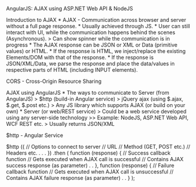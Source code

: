 AngularJS: AJAX using ASP.NET Web API & NodeJS

Introduction to AJAX
    * AJAX - Communication across browser and server without a full page response.
    * Usually achieved through JS.
    * User can still interact with UI, while the communication happens behind the scenes (Asynchronous).
        > Can show spinner while the communication is in progress
    * The AJAX response can be JSON or XML or Data (primitive values) or HTML.
    * If the response is HTML, we inject/replace the existing Elements/DOM with that of the response.
    * If the response is JSON/XML/Data, we parse the response and place the data/values in respective parts of HTML (including INPUT elements).

CORS - Cross-Origin Resource Sharing

AJAX using AngularJS
    * The ways to communicate to Server (from AngularJS)
        > $http (build-in Angular service)
        > jQuery ajax (using $.ajax, $.get, $.post etc.)
        > Any JS library which supports AJAX (or build on your own)
    * Server (or web/REST service)
        > Could be a web service developed using any server-side technology
            >> Example: NodeJS, ASP.NET Web API, WCF REST etc.
        > Usually returns JSON/XML

$http - Angular Service

$http ({
    // Options to connect to server
    // URL
    // Method (GET, POST etc.)
    // Headers etc.
    .
    .
    .
})
.then ( 
        function (response) {
            // Success callback function
            // Gets executed when AJAX call is successful
            // Contains AJAX success response (as parameter)
            .
            .
        },
        function (response) {
            // Failure callback function
            // Gets executed when AJAX call is unsuccessful
            // Contains AJAX failure response (as parameter)
            .
            .
        }
);
